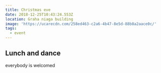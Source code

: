 ```yaml
---
title: Christmas eve
date: 2018-12-25T10:43:24.553Z
location: Graha niaga building
image: 'https://ucarecdn.com/258ed463-c2a6-4b47-8e5d-88b8a2aace0c/'
tags:
  - event
---
```

## Lunch and dance

everybody is welcomed
